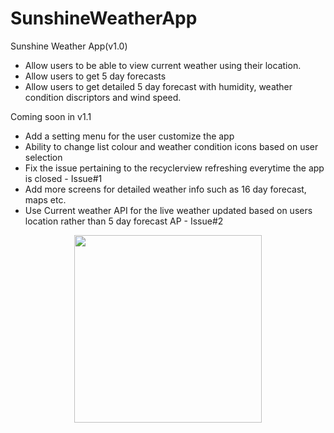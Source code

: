 # SunshineWeatherApp
Sunshine Weather App(v1.0)
- Allow users to be able to view current weather using their location.
- Allow users to get 5 day forecasts
- Allow users to get detailed 5 day forecast with humidity, weather condition discriptors and wind speed.

Coming soon in v1.1
- Add a setting menu for the user customize the app
- Ability to change list colour and weather condition icons based on user selection
- Fix the issue pertaining to the recyclerview refreshing everytime the app is closed - Issue#1
- Add more screens for detailed weather info such as 16 day forecast, maps etc.
- Use Current weather API for the live weather updated based on users location rather than 5 day forecast AP - Issue#2

<p align="center">
  <img src="https://cloud.githubusercontent.com/assets/19783321/25877366/24baf2b0-34f1-11e7-8069-33c08cbc54b5.png" width="300"/>
</p>
